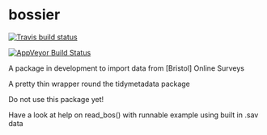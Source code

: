 # bossier

[![Travis build status](https://travis-ci.org/ianhandel/bossier.svg?branch=master)](https://travis-ci.org/ianhandel/bossier)

[![AppVeyor Build Status](https://ci.appveyor.com/api/projects/status/github/ianhandel/bossier?branch=master&svg=true)](https://ci.appveyor.com/project/ianhandel/bossier)


A package in development to import data from [Bristol] Online Surveys

A pretty thin wrapper round the tidymetadata package

Do not use this package yet!

Have a look at help on read_bos() with runnable example using built in .sav data
